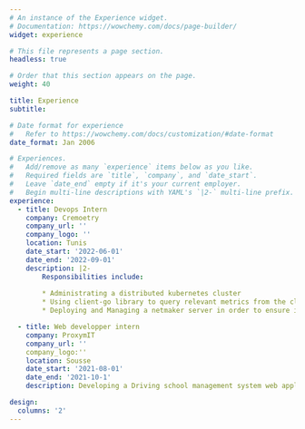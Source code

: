 ```yaml
---
# An instance of the Experience widget.
# Documentation: https://wowchemy.com/docs/page-builder/
widget: experience

# This file represents a page section.
headless: true

# Order that this section appears on the page.
weight: 40

title: Experience
subtitle:

# Date format for experience
#   Refer to https://wowchemy.com/docs/customization/#date-format
date_format: Jan 2006

# Experiences.
#   Add/remove as many `experience` items below as you like.
#   Required fields are `title`, `company`, and `date_start`.
#   Leave `date_end` empty if it's your current employer.
#   Begin multi-line descriptions with YAML's `|2-` multi-line prefix.
experience:
  - title: Devops Intern
    company: Cremoetry
    company_url: ''
    company_logo: ''
    location: Tunis
    date_start: '2022-06-01'
    date_end: '2022-09-01'
    description: |2-
        Responsibilities include:
        
        * Administrating a distributed kubernetes cluster
        * Using client-go library to query relevant metrics from the cluster
        * Deploying and Managing a netmaker server in order to ensure inter-node communcation between the nodes

  - title: Web developper intern
    company: ProxymIT
    company_url: ''
    company_logo:''
    location: Sousse
    date_start: '2021-08-01'
    date_end: '2021-10-1'
    description: Developing a Driving school management system web application using React JS for the front end and spring boot for the backed and postgreSQL as the database

design:
  columns: '2'
---
```

